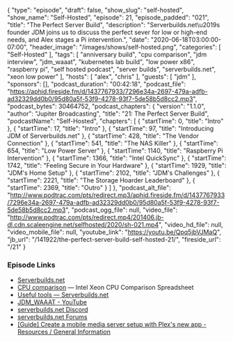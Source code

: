 {
  "type": "episode",
  "draft": false,
  "show_slug": "self-hosted",
  "show_name": "Self-Hosted",
  "episode": 21,
  "episode_padded": "021",
  "title": "The Perfect Server Build",
  "description": "Serverbuilds.net\u2019s founder JDM joins us to discuss the perfect sever for low or high-end needs, and Alex stages a Pi intervention.",
  "date": "2020-06-18T03:00:00-07:00",
  "header_image": "/images/shows/self-hosted.png",
  "categories": [
    "Self-Hosted"
  ],
  "tags": [
    "anniversary build",
    "cpu comparison",
    "jdm interview",
    "jdm_waaat",
    "kubernetes lab build",
    "low power x86",
    "raspberry pi",
    "self hosted podcast",
    "server builds",
    "serverbuilds.net",
    "xeon low power"
  ],
  "hosts": [
    "alex",
    "chris"
  ],
  "guests": [
    "jdm"
  ],
  "sponsors": [],
  "podcast_duration": "00:42:18",
  "podcast_file": "https://aphid.fireside.fm/d/1437767933/7296e34a-2697-479a-adfb-ad32329dd0b0/95d80a5f-53f9-4278-93f7-5de58b5d8cc2.mp3",
  "podcast_bytes": 30464752,
  "podcast_chapters": {
    "version": "1.1.0",
    "author": "Jupiter Broadcasting",
    "title": "21: The Perfect Server Build",
    "podcastName": "Self-Hosted",
    "chapters": [
      {
        "startTime": 0,
        "title": "Intro"
      },
      {
        "startTime": 17,
        "title": "Intro"
      },
      {
        "startTime": 97,
        "title": "Introducing JDM of Serverbuilds.net"
      },
      {
        "startTime": 428,
        "title": "The Vendor Connection"
      },
      {
        "startTime": 541,
        "title": "The NAS Killer"
      },
      {
        "startTime": 654,
        "title": "Low Power Server"
      },
      {
        "startTime": 1140,
        "title": "Raspberry Pi Intervention"
      },
      {
        "startTime": 1366,
        "title": "Intel QuickSync"
      },
      {
        "startTime": 1742,
        "title": "Feeling Secure in Your Hardware"
      },
      {
        "startTime": 1929,
        "title": "JDM's Home Setup"
      },
      {
        "startTime": 2102,
        "title": "JDM's Challenges"
      },
      {
        "startTime": 2221,
        "title": "The Storage Hoarder Leaderboard"
      },
      {
        "startTime": 2369,
        "title": "Outro"
      }
    ]
  },
  "podcast_alt_file": "http://www.podtrac.com/pts/redirect.mp3/aphid.fireside.fm/d/1437767933/7296e34a-2697-479a-adfb-ad32329dd0b0/95d80a5f-53f9-4278-93f7-5de58b5d8cc2.mp3",
  "podcast_ogg_file": null,
  "video_file": "http://www.podtrac.com/pts/redirect.mp4/201406.jb-dl.cdn.scaleengine.net/selfhosted/2020/sh-021.mp4",
  "video_hd_file": null,
  "video_mobile_file": null,
  "youtube_link": "https://youtu.be/Qpq5jbVJMaQ",
  "jb_url": "/141922/the-perfect-server-build-self-hosted-21/",
  "fireside_url": "/21"
}


### Episode Links

  * [Serverbuilds.net](https://www.serverbuilds.net/ "Serverbuilds.net")
  * [CPU comparison](https://www.serverbuilds.net/cpu-comparison "CPU comparison") — Intel Xeon CPU Comparison Spreadsheet
  * [Useful tools — Serverbuilds.net](https://www.serverbuilds.net/tools "Useful tools — Serverbuilds.net")
  * [JDM_WAAAT - YouTube](https://www.youtube.com/channel/UCsH-d9TwPLBQjktP-0WV0Ag "JDM_WAAAT - YouTube")
  * [serverbuilds.net Discord](https://discord.com/invite/UB24XuY "serverbuilds.net Discord")
  * [serverbuilds.net Forums](https://forums.serverbuilds.net/ "serverbuilds.net Forums")
  * [[Guide] Create a mobile media server setup with Plex's new app - Resources / General Information](https://forums.serverbuilds.net/t/guide-create-a-mobile-media-server-setup-with-plexs-new-app/1571 "\[Guide\] Create a mobile media server setup with Plex's new app - Resources / General Information")



